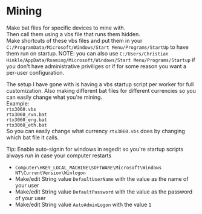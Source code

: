 # Mining
Make bat files for specific devices to mine with.<br/>
Then call them using a vbs file that runs them hidden.<br/>
Make shortcuts of these vbs files and put them in your `C:/ProgramData/Microsoft/Windows/Start Menu/Programs/StartUp` to have them run on startup. NOTE: you can also use `C:/Users/Christian Hinkle/AppData/Roaming/Microsoft/Windows/Start Menu/Programs/Startup` if you don't have administrative priviliges or if for some reason you want a per-user configuration.<br/>

The setup I have gone with is having a vbs startup script per worker for full customization. Also making different bat files for different currencies so you can easily change what you're mining.<br/>
Example:<br/>
`rtx3060.vbs`<br/>
`rtx3060_rvn.bat`<br/>
`rtx3060_erg.bat`<br/>
`rtx3060_eth.bat`<br/>
So you can easily change what currency `rtx3060.vbs` does by changing which bat file it calls.<br/>



Tip: Enable auto-signin for windows in regedit so you're startup scripts always run in case your computer restarts<br/>
- `Computer\HKEY_LOCAL_MACHINE\SOFTWARE\Microsoft\Windows NT\CurrentVersion\Winlogon`<br/>
- Make/edit String value `DefaultUserName` with the value as the name of your user<br/>
- Make/edit String value `DefaultPassword` with the value as the password of your user<br/>
- Make/edit String value `AutoAdminLogon` with the value `1`<br/>
